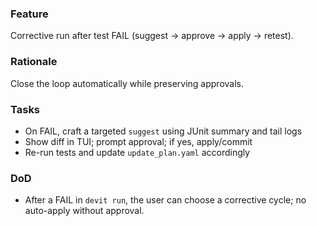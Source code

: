 ### Feature
Corrective run after test FAIL (suggest → approve → apply → retest).

### Rationale
Close the loop automatically while preserving approvals.

### Tasks
- On FAIL, craft a targeted `suggest` using JUnit summary and tail logs
- Show diff in TUI; prompt approval; if yes, apply/commit
- Re-run tests and update `update_plan.yaml` accordingly

### DoD
- After a FAIL in `devit run`, the user can choose a corrective cycle; no auto-apply without approval.

